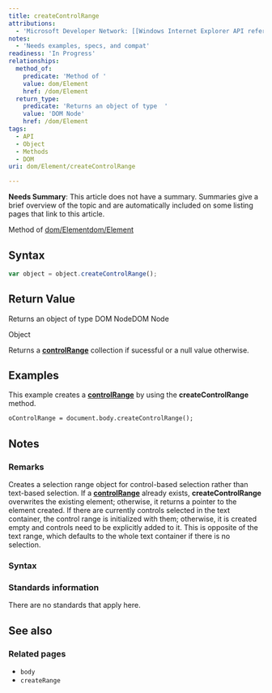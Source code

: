 ```yaml
---
title: createControlRange
attributions:
  - 'Microsoft Developer Network: [[Windows Internet Explorer API reference](http://msdn.microsoft.com/en-us/library/ie/hh828809%28v=vs.85%29.aspx) Article]'
notes:
  - 'Needs examples, specs, and compat'
readiness: 'In Progress'
relationships:
  method_of:
    predicate: 'Method of '
    value: dom/Element
    href: /dom/Element
  return_type:
    predicate: 'Returns an object of type  '
    value: 'DOM Node'
    href: /dom/Element
tags:
  - API
  - Object
  - Methods
  - DOM
uri: dom/Element/createControlRange

---
```

**Needs Summary**: This article does not have a summary. Summaries give a brief overview of the topic and are automatically included on some listing pages that link to this article.

Method of [dom/Element](/dom/Element)[dom/Element](/dom/Element)

## Syntax

``` js
var object = object.createControlRange();
```

## Return Value

Returns an object of type DOM NodeDOM Node

Object

Returns a [**controlRange**](/dom/HTMLElement/controlRange) collection if sucessful or a null value otherwise.

## Examples

This example creates a [**controlRange**](/dom/HTMLElement/controlRange) by using the **createControlRange** method.

``` html
oControlRange = document.body.createControlRange();
```

## Notes

### Remarks

Creates a selection range object for control-based selection rather than text-based selection. If a [**controlRange**](/dom/HTMLElement/controlRange) already exists, **createControlRange** overwrites the existing element; otherwise, it returns a pointer to the element created. If there are currently controls selected in the text container, the control range is initialized with them; otherwise, it is created empty and controls need to be explicitly added to it. This is opposite of the text range, which defaults to the whole text container if there is no selection.

### Syntax

### Standards information

There are no standards that apply here.

## See also

### Related pages

-   `body`
-   `createRange`
